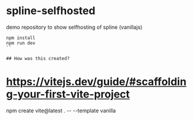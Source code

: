# spline-selfhosted
demo repository to show selfhosting of spline (vanillajs)

```
npm install 
npm run dev
``

## How was this created?

```
# https://vitejs.dev/guide/#scaffolding-your-first-vite-project
npm create vite@latest . -- --template vanilla
```
